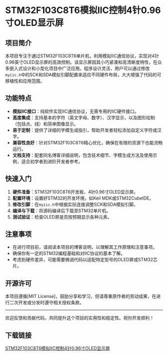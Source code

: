 # STM32F103C8T6模拟IIC控制4针0.96寸OLED显示屏

## 项目简介

本项目专注于通过STM32F103C8T6单片机，利用模拟IIC通信协议，实现对4针0.96英寸OLED显示屏的高效控制。该显示屏因其小巧紧凑和高清晰度特性，在众多嵌入式设计和小型化项目中广泛应用。程序设计灵活，用户可以通过修改`myiic.h`中的SCK和SDA模拟引脚配置来适应不同硬件布局，大大增强了代码的可移植性和应用范围。

## 功能特点

- **模拟IIC接口**：纯软件实现IIC通信协议，无需专用的IIC硬件接口。
- **高度集成**：支持基本的字符（英文字母、数字）、汉字显示，以及图形绘制（包括点、线）和简单图像显示。
- **易于定制**：提供了详细的字模生成指引，帮助开发者轻松添加自定义字符或汉字。
- **兼容性良好**：针对STM32F103C8T6精心优化，确保在有限的资源下也能流畅运行。
- **文档支持**：配套同名博客详细说明，包含技术细节、字模生成方法及使用示例，适合初学者到进阶开发者参考。

## 快速入门

1. **硬件准备**：STM32F103C8T6开发板、4针0.96寸OLED显示屏。
2. **配置环境**：设置好STM32的开发环境，如Keil MDK或STM32CubeIDE。
3. **修改引脚**：在`myiic.h`中根据实际连接调整SCK和SDA模拟引脚。
4. **编译与下载**：将源码编译后下载至STM32单片机。
5. **测试验证**：检查OLED屏是否按预期显示各种元素。

## 注意事项

- 在进行项目前，请阅读本项目的博客说明，以理解其工作原理和注意事项。
- 确保你有一定的STM32编程基础和对IIC协议的基本了解。
- 考虑到硬件差异，可能需要微调代码以适配特定型号的OLED屏或STM32芯片。

## 开源许可

本项目遵循[MIT License]，鼓励分享和学习，但请尊重原作者的劳动成果，在进行二次开发或分发时遵守相关授权条款。

---

欢迎反馈和贡献代码，共同提升这个项目的实用性和稳定性。祝你开发顺利！

## 下载链接

[STM32F103C8T6模拟IIC控制4针0.96寸OLED显示屏](https://pan.quark.cn/s/f7ed875b927b)